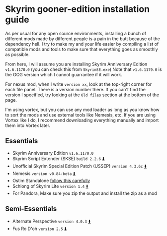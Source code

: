 # Skyrim gooner-edition installation guide
As per usual for any open source environments, installing a bunch of different mods made by different people is a pain in the butt because of the dependency hell.
I try to make my and your life easier by compiling a list of compatible mods and tools to make sure that everything goes as smoothly as possible.

From here, I will assume you are installing Skyrim Anniversary Edition `v1.6.1170.0` (you can check this from `SkyrimSE.exe`) Note that `v1.6.1179.0` is the GOG version which I cannot guarrantee if it will work.

For nexus mod, when I write `version xx`, look at the top-right corner for each file panel. There is a version number there. If you can't find the version I specified, try looking at the `Old files` section at the bottom of the page.

I'm using vortex, but you can use any mod loader as long as you know how to sort the mods and use external tools like Nemesis, etc. If you are using Vortex like I do, I recommend downloading everything manually and import them into Vortex later.

## Essentials
- Skyrim Anniversary Edition `v1.6.1170.0`
- Skyrim Script Extender (SKSE) `build 2.2.6` [⬇️](https://skse.silverlock.org/)
- Unofficial Skyrim Special Edition Patch (USSEP) `version 4.3.6c` [⬇️](https://www.nexusmods.com/skyrimspecialedition/mods/266?tab=files)
- Nemesis `version v0.84-beta` [⬇️](https://www.nexusmods.com/skyrimspecialedition/mods/60033?tab=files)
- Ostim Standalone [follow this carefully](https://www.nexusmods.com/skyrimspecialedition/articles/5654)
- Schlong of Skyrim Lite `version 1.4` [⬇️](https://www.loverslab.com/files/file/3705-schlongs-of-skyrim-light-se/)
- For Pandora, Make sure you zip the output and install the zip as a mod
## Semi-Essentials
- Alternate Perspective `version 4.0.3` [⬇️](https://www.nexusmods.com/skyrimspecialedition/mods/50307?tab=files)
- Fus Ro D'oh `version 2.5` [⬇️](https://www.nexusmods.com/skyrimspecialedition/mods/15109?tab=files&file_id=464222)
